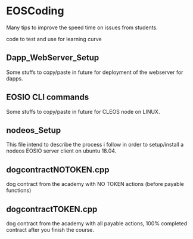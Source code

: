 # EOSCoding
Many tips to improve the speed time on issues from students.

code to test and use for learning curve

## Dapp_WebServer_Setup
Some stuffs to copy/paste in future for deployment of the webserver for dapps.

## EOSIO CLI commands
Some stuffs to copy/paste in future for CLEOS node on LINUX.

## nodeos_Setup
This file intend to describe the process i follow in order to setup/install a nodeos EOSIO server client on ubuntu 18.04.

## dogcontractNOTOKEN.cpp
dog contract from the academy with NO TOKEN actions (before payable functions)

## dogcontractTOKEN.cpp
dog contract from the academy with all payable actions, 100% completed contract after you finish the course.
